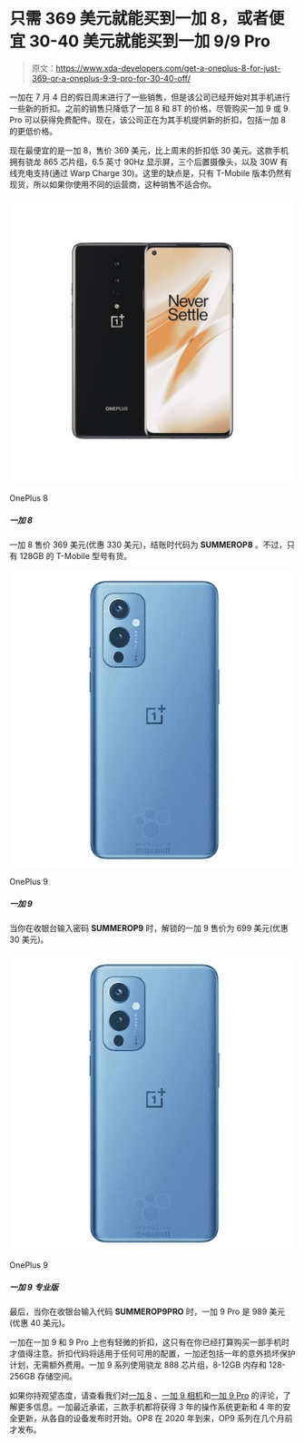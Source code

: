 # 只需 369 美元就能买到一加 8，或者便宜 30-40 美元就能买到一加 9/9 Pro

> 原文：<https://www.xda-developers.com/get-a-oneplus-8-for-just-369-or-a-oneplus-9-9-pro-for-30-40-off/>

一加在 7 月 4 日的假日周末进行了一些销售，但是该公司已经开始对其手机进行一些新的折扣。之前的销售只降低了一加 8 和 8T 的价格，尽管购买一加 9 或 9 Pro 可以获得免费配件。现在，该公司正在为其手机提供新的折扣，包括一加 8 的更低价格。

现在最便宜的是一加 8，售价 369 美元，比上周末的折扣低 30 美元。这款手机拥有骁龙 865 芯片组，6.5 英寸 90Hz 显示屏，三个后置摄像头，以及 30W 有线充电支持(通过 Warp Charge 30)。这里的缺点是，只有 T-Mobile 版本仍然有现货，所以如果你使用不同的运营商，这种销售不适合你。

 <picture>![The OnePlus 8 is on sale for $369 ($330 off) with code <strong>SUMMEROP8</strong> at checkout. Only the 128GB T-Mobile variant is in stock, though.](img/112f6fc83bba9437b6330d3b241ebe0b.png)</picture> 

OnePlus 8

##### 一加 8

一加 8 售价 369 美元(优惠 330 美元)，结账时代码为 **SUMMEROP8** 。不过，只有 128GB 的 T-Mobile 型号有货。

 <picture>![The unlocked OnePlus 9 is $699 ($30 off) when you enter code <strong>SUMMEROP9</strong> at checkout.](img/561df28d2f18f4a306c64f8c527e7d88.png)</picture> 

OnePlus 9

##### 一加 9

当你在收银台输入密码 **SUMMEROP9** 时，解锁的一加 9 售价为 699 美元(优惠 30 美元)。

 <picture>![The unlocked OnePlus 9 is $699 ($30 off) when you enter code <strong>SUMMEROP9</strong> at checkout.](img/561df28d2f18f4a306c64f8c527e7d88.png)</picture> 

OnePlus 9

##### 一加 9 专业版

最后，当你在收银台输入代码 **SUMMEROP9PRO** 时，一加 9 Pro 是 989 美元(优惠 40 美元)。

一加在一加 9 和 9 Pro 上也有轻微的折扣，这只有在你已经打算购买一部手机时才值得注意。折扣代码将适用于任何可用的配置，一加还包括一年的意外损坏保护计划，无需额外费用。一加 9 系列使用骁龙 888 芯片组，8-12GB 内存和 128-256GB 存储空间。

如果你持观望态度，请查看我们对[一加 8](https://www.xda-developers.com/oneplus-8-xda-review/) 、[一加 9 相机](https://www.xda-developers.com/oneplus-9-camera-review/)和[一加 9 Pro](https://www.xda-developers.com/oneplus-9-pro-review/) 的评论，了解更多信息。一加最近承诺，三款手机都将获得 3 年的操作系统更新和 4 年的安全更新，从各自的设备发布时开始。OP8 在 2020 年到来，OP9 系列在几个月前才发布。